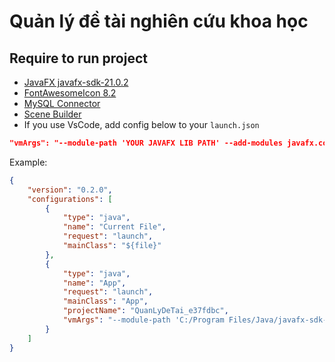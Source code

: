 # Quản lý đề tài nghiên cứu khoa học

## Require to run project
- [JavaFX javafx-sdk-21.0.2](https://gluonhq.com/products/javafx/)
- [FontAwesomeIcon 8.2](https://jar-download.com/artifacts/de.jensd/fontawesomefx/8.2/source-code)
- [MySQL Connector](https://dev.mysql.com/downloads/connector/j/)
- [Scene Builder](https://gluonhq.com/products/scene-builder/#download)
- If you use VsCode, add config below to your `launch.json`
```json
"vmArgs": "--module-path 'YOUR JAVAFX LIB PATH' --add-modules javafx.controls,javafx.fxml",
```
Example:
```json
{
    "version": "0.2.0",
    "configurations": [
        {
            "type": "java",
            "name": "Current File",
            "request": "launch",
            "mainClass": "${file}"
        },
        {
            "type": "java",
            "name": "App",
            "request": "launch",
            "mainClass": "App",
            "projectName": "QuanLyDeTai_e37fdbc",
            "vmArgs": "--module-path 'C:/Program Files/Java/javafx-sdk-21.0.1/lib' --add-modules javafx.controls,javafx.fxml",
        }
    ]
}